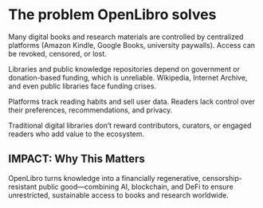 # The problem OpenLibro solves

Many digital books and research materials are controlled by centralized platforms (Amazon Kindle, Google Books, university paywalls). Access can be revoked, censored, or lost. 

Libraries and public knowledge repositories depend on government or donation-based funding, which is unreliable. Wikipedia, Internet Archive, and even public libraries face funding crises.

 Platforms track reading habits and sell user data. Readers lack control over their preferences, recommendations, and privacy. 

 Traditional digital libraries don’t reward contributors, curators, or engaged readers who add value to the ecosystem.

## IMPACT: Why This Matters

OpenLibro turns knowledge into a financially regenerative, censorship-resistant public good—combining AI, blockchain, and DeFi to ensure unrestricted, sustainable access to books and research worldwide.
